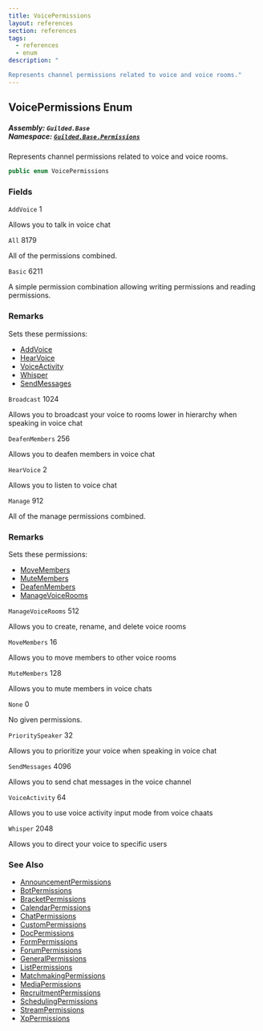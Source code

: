 ```yaml
---
title: VoicePermissions
layout: references
section: references
tags:
  - references
  - enum
description: "

Represents channel permissions related to voice and voice rooms."
---
```


## VoicePermissions Enum
##### **Assembly:** `Guilded.Base`<br/>**Namespace:** [`Guilded.Base.Permissions`](Guilded.Base.Permissions 'Guilded.Base.Permissions')

Represents channel permissions related to voice and voice rooms.

```csharp
public enum VoicePermissions
```
### Fields

<a name='Guilded.Base.Permissions.VoicePermissions.AddVoice'></a>

`AddVoice` 1

Allows you to talk in voice chat

<a name='Guilded.Base.Permissions.VoicePermissions.All'></a>

`All` 8179

All of the permissions combined.

<a name='Guilded.Base.Permissions.VoicePermissions.Basic'></a>

`Basic` 6211

A simple permission combination allowing writing permissions and reading permissions.

### Remarks
  
Sets these permissions:  
- [AddVoice](VoicePermissions#Guilded.Base.Permissions.VoicePermissions.AddVoice 'Guilded.Base.Permissions.VoicePermissions.AddVoice')  
- [HearVoice](VoicePermissions#Guilded.Base.Permissions.VoicePermissions.HearVoice 'Guilded.Base.Permissions.VoicePermissions.HearVoice')  
- [VoiceActivity](VoicePermissions#Guilded.Base.Permissions.VoicePermissions.VoiceActivity 'Guilded.Base.Permissions.VoicePermissions.VoiceActivity')  
- [Whisper](VoicePermissions#Guilded.Base.Permissions.VoicePermissions.Whisper 'Guilded.Base.Permissions.VoicePermissions.Whisper')  
- [SendMessages](VoicePermissions#Guilded.Base.Permissions.VoicePermissions.SendMessages 'Guilded.Base.Permissions.VoicePermissions.SendMessages')

<a name='Guilded.Base.Permissions.VoicePermissions.Broadcast'></a>

`Broadcast` 1024

Allows you to broadcast your voice to rooms lower in hierarchy when speaking in voice chat

<a name='Guilded.Base.Permissions.VoicePermissions.DeafenMembers'></a>

`DeafenMembers` 256

Allows you to deafen members in voice chat

<a name='Guilded.Base.Permissions.VoicePermissions.HearVoice'></a>

`HearVoice` 2

Allows you to listen to voice chat

<a name='Guilded.Base.Permissions.VoicePermissions.Manage'></a>

`Manage` 912

All of the manage permissions combined.

### Remarks
  
Sets these permissions:  
- [MoveMembers](VoicePermissions#Guilded.Base.Permissions.VoicePermissions.MoveMembers 'Guilded.Base.Permissions.VoicePermissions.MoveMembers')  
- [MuteMembers](VoicePermissions#Guilded.Base.Permissions.VoicePermissions.MuteMembers 'Guilded.Base.Permissions.VoicePermissions.MuteMembers')  
- [DeafenMembers](VoicePermissions#Guilded.Base.Permissions.VoicePermissions.DeafenMembers 'Guilded.Base.Permissions.VoicePermissions.DeafenMembers')  
- [ManageVoiceRooms](VoicePermissions#Guilded.Base.Permissions.VoicePermissions.ManageVoiceRooms 'Guilded.Base.Permissions.VoicePermissions.ManageVoiceRooms')

<a name='Guilded.Base.Permissions.VoicePermissions.ManageVoiceRooms'></a>

`ManageVoiceRooms` 512

Allows you to create, rename, and delete voice rooms

<a name='Guilded.Base.Permissions.VoicePermissions.MoveMembers'></a>

`MoveMembers` 16

Allows you to move members to other voice rooms

<a name='Guilded.Base.Permissions.VoicePermissions.MuteMembers'></a>

`MuteMembers` 128

Allows you to mute members in voice chats

<a name='Guilded.Base.Permissions.VoicePermissions.None'></a>

`None` 0

No given permissions.

<a name='Guilded.Base.Permissions.VoicePermissions.PrioritySpeaker'></a>

`PrioritySpeaker` 32

Allows you to prioritize your voice when speaking in voice chat

<a name='Guilded.Base.Permissions.VoicePermissions.SendMessages'></a>

`SendMessages` 4096

Allows you to send chat messages in the voice channel

<a name='Guilded.Base.Permissions.VoicePermissions.VoiceActivity'></a>

`VoiceActivity` 64

Allows you to use voice activity input mode from voice chaats

<a name='Guilded.Base.Permissions.VoicePermissions.Whisper'></a>

`Whisper` 2048

Allows you to direct your voice to specific users

### See Also
- [AnnouncementPermissions](AnnouncementPermissions 'Guilded.Base.Permissions.AnnouncementPermissions')
- [BotPermissions](BotPermissions 'Guilded.Base.Permissions.BotPermissions')
- [BracketPermissions](BracketPermissions 'Guilded.Base.Permissions.BracketPermissions')
- [CalendarPermissions](CalendarPermissions 'Guilded.Base.Permissions.CalendarPermissions')
- [ChatPermissions](ChatPermissions 'Guilded.Base.Permissions.ChatPermissions')
- [CustomPermissions](CustomPermissions 'Guilded.Base.Permissions.CustomPermissions')
- [DocPermissions](DocPermissions 'Guilded.Base.Permissions.DocPermissions')
- [FormPermissions](FormPermissions 'Guilded.Base.Permissions.FormPermissions')
- [ForumPermissions](ForumPermissions 'Guilded.Base.Permissions.ForumPermissions')
- [GeneralPermissions](GeneralPermissions 'Guilded.Base.Permissions.GeneralPermissions')
- [ListPermissions](ListPermissions 'Guilded.Base.Permissions.ListPermissions')
- [MatchmakingPermissions](MatchmakingPermissions 'Guilded.Base.Permissions.MatchmakingPermissions')
- [MediaPermissions](MediaPermissions 'Guilded.Base.Permissions.MediaPermissions')
- [RecruitmentPermissions](RecruitmentPermissions 'Guilded.Base.Permissions.RecruitmentPermissions')
- [SchedulingPermissions](SchedulingPermissions 'Guilded.Base.Permissions.SchedulingPermissions')
- [StreamPermissions](StreamPermissions 'Guilded.Base.Permissions.StreamPermissions')
- [XpPermissions](XpPermissions 'Guilded.Base.Permissions.XpPermissions')